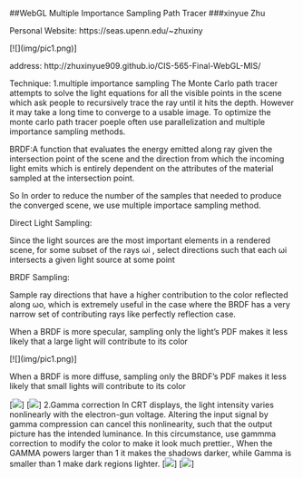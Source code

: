 ##WebGL Multiple Importance Sampling Path Tracer
###xinyue Zhu
<p>Personal Website: https://seas.upenn.edu/~zhuxiny</p>
[![](img/pic1.png)]
<p>address: http://zhuxinyue909.github.io/CIS-565-Final-WebGL-MIS/</p>
Technique:
1.multiple importance sampling
The Monte Carlo path tracer attempts to solve the light equations for all the visible points in the scene which ask people to recursively trace the ray until it hits the depth. However it may take a long time to converge to a usable image. To optimize the monte carlo path tracer poeple often use parallelization and multiple importance sampling methods. 
<p>BRDF:A function that evaluates the energy emitted along ray given the intersection point of the scene and the direction from which the incoming light emits which is entirely dependent on the attributes of the material sampled at the intersection point. </p>
<p>So In order to reduce the number of the samples that needed to produce the converged scene, we use multiple importace sampling method.</p> 
<p>Direct Light Sampling: </p>
<p>Since the light sources are the most important elements in a rendered scene, for some subset of the rays ωi , select directions such that each ωi intersects a given light source at some point</p>
<p>BRDF Sampling: </p>
<p>Sample ray directions that have a higher contribution to the color reflected along ωo, which is extremely useful in the case where the BRDF has a very narrow set of contributing rays like perfectly reflection case.</p>

<p>When a BRDF is more specular, sampling only the light’s PDF makes it less likely that a large light will contribute to its color </p>
[![](img/pic1.png)]
<p>When a BRDF is more diffuse, sampling only the BRDF’s PDF makes it less likely that small lights will contribute to its color </p>

[![](img/pic2.png)]
[![](img/pic3.png)]
2.Gamma correction
In CRT displays, the light intensity varies nonlinearly with the electron-gun voltage. Altering the input signal by gamma compression can cancel this nonlinearity, such that the output picture has the intended luminance. In this circumstance, use gammma correction to modify the color to make it look much prettier., When the GAMMA powers larger than 1 it makes the shadows darker, while Gamma is  smaller than 1 make dark regions lighter.
[![](img/gamma.png)]
[![](img/gamma.png)]





















